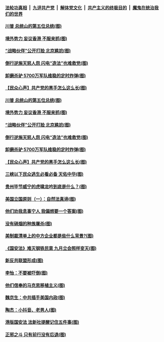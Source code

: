 ####  [法轮功真相](../../../../basic/blob/master/README.md?t=07050131) &nbsp;|&nbsp; [九评共产党](../../../../9ping.md/blob/master/README.md?t=07050131) &nbsp;|&nbsp; [解体党文化](../../../../jtdwh.md/blob/master/README.md?t=07050131)  &nbsp;|&nbsp; [共产主义的终极目的](../../../../gczydzjmd.md/blob/master/README.md?t=07050131) &nbsp;|&nbsp; [魔鬼在统治我们的世界](../../../../mgztzwmdsj.md/blob/master/README.md?t=07050131) 

#### [川普 总统山的第五位总统(图)](../pages/p4/938647.md?t=07050131) 

#### [境外势力 妄议香港 不服来抓(图)](../pages/p4/938616.md?t=07050131) 

#### [“战略伙伴”公开打脸 北京尴尬(图)](../pages/p4/938610.md?t=07050131) 

#### [倒行逆施天怒人怨 闪电“造法”也难救党(图)](../pages/p4/938609.md?t=07050131) 

#### [卸磨杀驴 5700万军队维稳的定时炸弹(图)](../pages/p4/938607.md?t=07050131) 

#### [【民众心声】共产党的黑手怎么这么长(图)](../pages/p4/938456.md?t=07050131) 

#### [川普 总统山的第五位总统(图)](../pages/p4/938647.md?t=07050131) 

#### [境外势力 妄议香港 不服来抓(图)](../pages/p4/938616.md?t=07050131) 

#### [“战略伙伴”公开打脸 北京尴尬(图)](../pages/p4/938610.md?t=07050131) 

#### [倒行逆施天怒人怨 闪电“造法”也难救党(图)](../pages/p4/938609.md?t=07050131) 

#### [卸磨杀驴 5700万军队维稳的定时炸弹(图)](../pages/p4/938607.md?t=07050131) 

#### [【民众心声】共产党的黑手怎么这么长(图)](../pages/p4/938456.md?t=07050131) 

#### [三峡以下民众逃生必看必备 天佑中华(图)](../pages/p4/938593.md?t=07050131) 

#### [贵州毕节威宁的虎啸龙吟到底是什么？(图)](../pages/p4/938596.md?t=07050131) 

#### [美国立国原则（一）：自然法真谛(图)](../pages/p4/938484.md?t=07050131) 

#### [他们劝我息事宁人 我偏想要一个答案(图)](../pages/p4/938491.md?t=07050131) 

#### [没有硝烟的种族屠杀(图)](../pages/p4/938489.md?t=07050131) 

#### [美制裁清单上的中方企业都是些什么背景?(图)](../pages/p4/938486.md?t=07050131) 

#### [《国安法》难灭钢铁民意 九月立会照样变天(图)](../pages/p4/938485.md?t=07050131) 

#### [新反共联盟形成(图)](../pages/p4/938480.md?t=07050131) 

#### [李怡：不要被吓倒(图)](../pages/p4/938488.md?t=07050131) 

#### [他们信奉的马克思移植主义(图)](../pages/p4/938413.md?t=07050131) 

#### [魏京生：中共插手美国内政(图)](../pages/p4/938409.md?t=07050131) 

#### [陶杰：小抖音、老男人(图)](../pages/p4/938404.md?t=07050131) 

#### [港版国安法 法新社提醒记住五件事(图)](../pages/p4/938401.md?t=07050131) 

#### [正邪之斗 只有前行没有后退(图)](../pages/p4/938399.md?t=07050131) 

